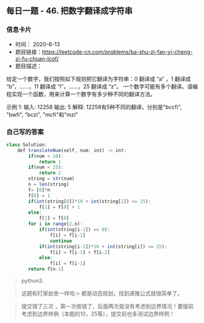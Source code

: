 ## 每日一题 - 46. 把数字翻译成字符串
### 信息卡片 

- 时间： 2020-6-13
- 题目链接：https://leetcode-cn.com/problems/ba-shu-zi-fan-yi-cheng-zi-fu-chuan-lcof/
- 题目描述：

给定一个数字，我们按照如下规则把它翻译为字符串：0 翻译成 “a” ，1 翻译成 “b”，……，11 翻译成 “l”，……，25 翻译成 “z”。
一个数字可能有多个翻译。请编程实现一个函数，用来计算一个数字有多少种不同的翻译方法。

示例 1:
输入: 12258
输出: 5
解释: 12258有5种不同的翻译，分别是"bccfi", "bwfi", "bczi", "mcfi"和"mzi"
     
### 自己写的答案

```js
class Solution:
    def translateNum(self, num: int) -> int:
        if(num < 10):
            return 1
        if(num < 25):
            return 2
        string = str(num)
        n = len(string)
        f= [0]*n
        f[0] = 1
        if(int(string[0])*10 + int(string[1]) <= 25):
            f[1] = f[0] + 1
        else:
            f[1] = f[0]
        for i in range(2,n):
            if(int(string[i-1]) == 0):
                f[i] = f[i-1]
                continue
            if(int(string[i-1])*10 + int(string[i]) <= 25):
                f[i] = f[i-1] + f[i-2]
            else:
                f[i] = f[i-1]
        return f[n-1]

```
> python3

>这题和打家劫舍一样哈:> 都是动态规划，找到递推公式就很简单了。

>提交错了三次 ，第一次按错了，后面两次是没有考虑到边界情况！要提前考虑到边界样例（本题的10，25等），提交前也多测试边界样例！
